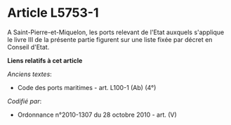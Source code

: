 # Article L5753-1

A Saint-Pierre-et-Miquelon, les ports relevant de l'Etat auxquels s'applique le livre III de la présente partie figurent sur
une liste fixée par décret en Conseil d'Etat.

**Liens relatifs à cet article**

_Anciens textes_:

  - Code des ports maritimes - art. L100-1 (Ab) (4°)

_Codifié par_:

  - Ordonnance n°2010-1307 du 28 octobre 2010 - art. (V)
